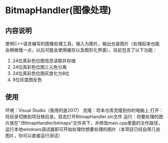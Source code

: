 # BitmapHandler(图像处理)
## 内容说明
使用C++语言编写的图像处理工具，输入为图片，输出也是图片（处理起来也能会稍微慢一点，以后可能会使用缓存以及图形化界面），目前包含了以下功能：
1. 24位真彩色位图信息读取并存储
2. 24位真彩色位图三元色分离
3. 24位真彩色位图灰度化为8位
4. 8位灰度图反色
## 使用
环境：Visual Studio（我用的是2017）
克隆：将本仓库克隆到你的电脑上
打开：将目录切换到项目根目录，双击打开BitmapHandler.sln文件
运行：将要处理的图片放在"/BitmapHandler/bitmaps"文件夹下，并修改main.cpp里面的文件路径，运行本地windows调试器即可开始处理你想要处理的图片（本项目已经自带几张图片，你可以直接运行测试）